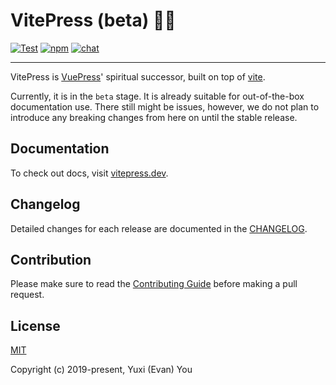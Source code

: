 # VitePress (beta) 📝💨



[![Test](https://github.com/vuejs/vitepress/workflows/Test/badge.svg)](https://github.com/vuejs/vitepress/actions)
[![npm](https://img.shields.io/npm/v/vitepress)](https://www.npmjs.com/package/vitepress)
[![chat](https://img.shields.io/badge/chat-discord-blue?logo=discord)](https://chat.vuejs.org)

---

VitePress is [VuePress](https://vuepress.vuejs.org)' spiritual successor, built on top of [vite](https://github.com/vitejs/vite).

Currently, it is in the `beta` stage. It is already suitable for out-of-the-box documentation use. There still might be issues, however, we do not plan to introduce any breaking changes from here on until the stable release. 

## Documentation

To check out docs, visit [vitepress.dev](https://vitepress.dev).

## Changelog

Detailed changes for each release are documented in the [CHANGELOG](https://github.com/vuejs/vitepress/blob/main/CHANGELOG.md).

## Contribution

Please make sure to read the [Contributing Guide](https://github.com/vuejs/vitepress/blob/main/.github/contributing.md) before making a pull request.

## License

[MIT](https://github.com/vuejs/vitepress/blob/main/LICENSE)

Copyright (c) 2019-present, Yuxi (Evan) You
